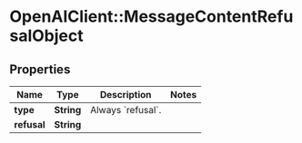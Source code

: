 # OpenAIClient::MessageContentRefusalObject

## Properties
Name | Type | Description | Notes
------------ | ------------- | ------------- | -------------
**type** | **String** | Always &#x60;refusal&#x60;. | 
**refusal** | **String** |  | 

